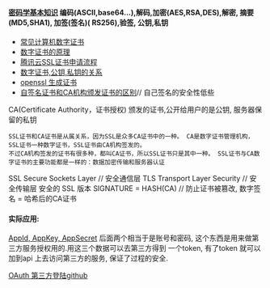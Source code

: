 
#### [密码学基本知识](https://docs.authing.cn/v2/concepts/cryptography.html) 编码(ASCII,base64...),解码,加密(AES,RSA,DES),解密, 摘要(MD5,SHA1),  加签(签名)( RS256),验签,  公钥,私钥

- [常见计算机数字证书](https://blog.csdn.net/itworld123/article/details/115553346)
- [数字证书的原理](https://zhuanlan.zhihu.com/p/345423555)
- [腾讯云SSL证书申请流程](https://cloud.tencent.com/document/product/400/43473)
- [数字证书,公钥,私钥的关系](https://support.huaweicloud.com/intl/zh-cn/ccm_faq/ccm_01_0122.html)
- [openssl 生成证书](https://cloud.tencent.com/developer/article/1548350)
- [自签名证书和CA机构颁发证书的区别](https://blog.csdn.net/jakejohn/article/details/104644213)// 自己签名的安全性低些

CA(Certificate Authority，证书授权) 颁发的证书,公开给用户的是公钥, 服务器保留的私钥

```
SSL证书和CA证书是从属关系，因为SSL是众多CA证书中的一种。 CA是数字证书管理机构，SSL证书一种数字证书，SSL证书由CA机构签发的。
不过CA机构签发的证书有很多种，都叫CA证书，所以SSL证书只是其中一种。 SSL证书与CA数字证书的主要功能都是一样的：数据加密传输和服务器认证
```
SSL Secure Sockets Layer // 安全通信层
TLS Transport Layer Security // 安全传输层 安全的 SSL 版本
SIGNATURE = HASH(CA) // 防止证书被篡改, 数字签名 = 哈希后的CA证书


#### 实际应用:
[AppId, AppKey, AppSecret](https://blog.csdn.net/inthat/article/details/103140515) 后面两个相当于是账号和密码, 这个东西是用来做第三方服务授权用的.用这三个数据可以去第三方得到
一个token, 有了token 就可以加到api 上去访问第三方的服务, 保证了过程的安全.

[OAuth 第三方登陆github](https://zhuanlan.zhihu.com/p/382064198)
